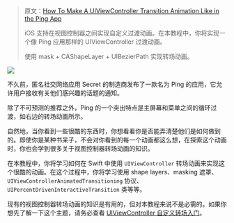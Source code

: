 > 原文：[How To Make A UIViewController Transition Animation Like in the Ping App](https://www.raywenderlich.com/261-how-to-make-a-uiviewcontroller-transition-animation-like-in-the-ping-app)
>
> iOS 支持在视图控制器之间实现自定义过渡动画。在本教程中，你将实现一个像 Ping 应用那样的 UIViewController 过渡动画。
>
> 使用 mask + CAShapeLayer + UIBezierPath 实现转场动画。



![](https://koenig-media.raywenderlich.com/uploads/2014/12/ping.gif)

不久前，匿名社交网络应用 Secret 的制造商发布了一款名为 Ping 的应用，它允许用户接收有关他们感兴趣的话题的通知。

除了不可预测的推荐之外，Ping 的一个突出特点是主屏幕和菜单之间的循环过渡，如右边的转场动画所示。

自然地，当你看到一些很酷的东西时，你想看看你是否能弄清楚他们是如何做到的。即使你是某种书呆子，不会对你看到的每一个动画都这么想，在探索这个动画时，你也会学到很多关于视图控制器转场动画的知识。

在本教程中，你将学习如何在 Swift 中使用 `UIViewController` 转场动画来实现这个很酷的动画。在这个过程中，你将学习使用 shape layers、masking 遮罩、`UIViewControllerAnimatedTransitioning` 协议、`UIPercentDrivenInteractiveTransition` 类等等。

现有的视图控制器转场动画的知识是有用的，但对本教程来说不是必需的。如果你想先了解一下这个主题，请务必查看 [UIViewController 自定义转场入门](https://www.raywenderlich.com/322-custom-uiviewcontroller-transitions-getting-started)。

